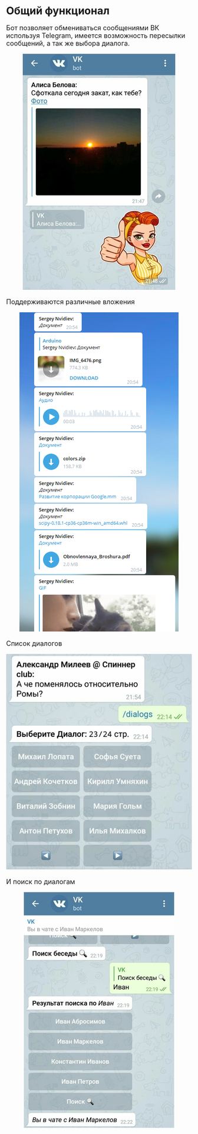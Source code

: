 # Общий функционал
<font size="4">Бот позволяет обмениваться сообщениями ВК используя Telegram, имеется возможность пересылки сообщений, а так же выбора диалога.

<p align="center"><img src ="assets/rsz_sunset.jpg" /></p>

Поддерживаются различные вложения

<p align="center"><img src ="assets/documents.PNG" /></p>


Список диалогов
<p align="center"><img src ="assets/rsz_dialogs.jpg" /></p>

И поиск по диалогам

<p align="center"><img src ="assets/rsz_search.jpg" /></p>
</font>
